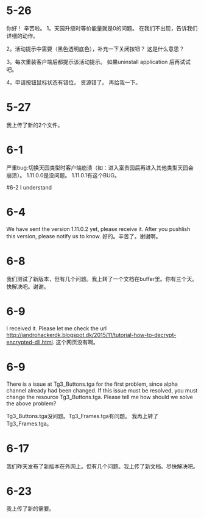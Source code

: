 
# 5-26
你好！ 辛苦啦。
1。天园升级时等价能量就是0的问题。
在我们不出现，告诉我们详细的动作。

2。活动提示中需要（黑色透明底色），补充一下关闭按钮？
    这是什么意思？

3。每次重装客户端后都提示该活动提示。
    如果uninstall application 后再试试吧。

4。申请按钮鼠标状态有错位。
    资源错了。 再给我一下。
   
# 5-27
我上传了新的2个文件。

# 6-1
严重bug:切换天园类型时客户端崩溃（如：进入富贵园后再进入其他类型天园会崩溃）。
1.11.0.0是没问题。 1.11.0.1有这个BUG。

#6-2
I understand

# 6-4
We have sent the version 1.11.0.2 yet, please receive it. After you pushlish this version, please notify us to know.
好的。辛苦了。谢谢啊。

# 6-8
我们测试了新版本，但有几个问题。我上转了一个文档在buffer里。你有三个天。快解决吧。谢谢。

# 6-9
I received it.
Please let me check the url http://iandrohackerdk.blogspot.dk/2015/11/tutorial-how-to-decrypt-encrypted-dll.html.
这个网页没有啊。

# 6-9
There is a issue at Tg3_Buttons.tga for the first problem, since alpha channel already had been changed.
If this issue must be resolved, you must change the resource Tg3_Buttons.tga.
Please tell me how should we solve the above problem?

Tg3_Buttons.tga没问题。Tg3_Frames.tga有问题。
我再上转了Tg3_Frames.tga。

# 6-17
我们昨天发布了新版本在外网上。但有几个问题。我上传了新文档。尽快解决吧。

# 6-23
我上传了新的需要。
